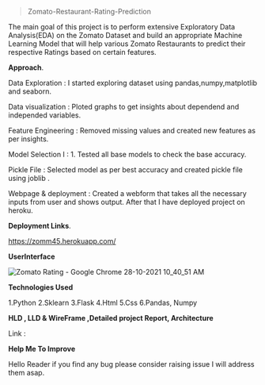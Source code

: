 > Zomato-Restaurant-Rating-Prediction


The main goal of this project is to perform extensive Exploratory Data Analysis(EDA) on the Zomato Dataset and build an appropriate Machine Learning Model that will help various Zomato Restaurants to predict their respective Ratings based on certain features.

****Approach****.


Data Exploration : I started exploring dataset using pandas,numpy,matplotlib and seaborn.

Data visualization : Ploted graphs to get insights about dependend and independed variables.

Feature Engineering : Removed missing values and created new features as per insights.

Model Selection I : 1. Tested all base models to check the base accuracy.

Pickle File : Selected model as per best accuracy and created pickle file using joblib .

Webpage & deployment : Created a webform that takes all the necessary inputs from user and shows output. After that I have deployed project on heroku.


****Deployment Links****.

https://zomm45.herokuapp.com/

****UserInterface****

![Zomato Rating - Google Chrome 28-10-2021 10_40_51 AM](https://user-images.githubusercontent.com/60504260/139197103-67bec8dc-c26a-4a76-8e9a-bd06d4e74605.png)

****Technologies Used****

1.Python
2.Sklearn
3.Flask
4.Html
5.Css
6.Pandas, Numpy

****HLD , LLD & WireFrame ,Detailed project Report, Architecture****

Link :

****Help Me To Improve****

Hello Reader if you find any bug please consider raising issue I will address them asap.
